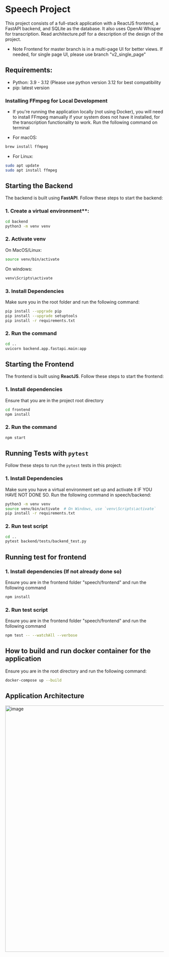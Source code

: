 # Speech Project

This project consists of a full-stack application with a ReactJS frontend, a FastAPI backend, and SQLite as the database. It also uses OpenAI Whisper for transcription. Read architecture.pdf for a description of the design of the project.

* Note
Frontend for master branch is in a multi-page UI for better views. If needed, for single page UI, please use branch "v2_single_page"

## Requirements:

- Python: 3.9 - 3.12 (Please use python version 3.12 for best compatibility
- pip: latest version

### Installing FFmpeg for Local Development

- If you're running the application locally (not using Docker), you will need to install FFmpeg manually if your system does not have it installed, for the transcription functionality to work. Run the following command on terminal

- For macOS:

```bash
brew install ffmpeg
```

- For Linux:

```bash
sudo apt update
sudo apt install ffmpeg
```

## Starting the Backend

The backend is built using **FastAPI**. Follow these steps to start the backend:

### 1. Create a virtual environment**:
   
```bash
cd backend
python3 -m venv venv
```

### 2. Activate venv

On MacOS/Linux:

```bash
source venv/bin/activate
```

On windows:

```bash
venv\Scripts\activate
```

### 3. Install Dependencies

Make sure you in the root folder and run the following command:

```bash
pip install --upgrade pip
pip install --upgrade setuptools
pip install -r requirements.txt
```

### 2. Run the command
```bash
cd ..
uvicorn backend.app.fastapi.main:app
```

## Starting the Frontend

The frontend is built using **ReactJS**. Follow these steps to start the frontend:

### 1. Install dependencies

Ensure that you are in the project root directory

```bash
cd frontend
npm install
```

### 2. Run the command
```bash
npm start
```

## Running Tests with `pytest`

Follow these steps to run the `pytest` tests in this project:

### 1. Install Dependencies

Make sure you have a virtual environment set up and activate it IF YOU HAVE NOT DONE SO. Run the following command in speech/backend:

```bash
python3 -m venv venv
source venv/bin/activate  # On Windows, use `venv\Scripts\activate`
pip install -r requirements.txt
```

### 2. Run test script

```bash
cd ..
pytest backend/tests/backend_test.py
```

## Running test for frontend

### 1. Install dependencies (If not already done so)

Ensure you are in the frontend folder "speech/frontend" and run the following command

```bash
npm install
```

### 2. Run test script

Ensure you are in the frontend folder "speech/frontend" and run the following command

```bash
npm test -- --watchAll --verbose
```

## How to build and run docker container for the application

Ensure you are in the root directory and run the following command:

```bash
docker-compose up --build
```

## Application Architecture

<img width="783" alt="image" src="https://github.com/user-attachments/assets/a2d1a5b5-fe74-444f-8dac-a506d34ced79" />
